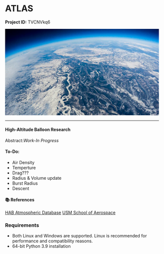 # ATLAS

**Project ID:**  TVCNVkq6

<p align="center">
  <img src="https://github.com/epochlab/ATLAS/blob/main/sample.png">
</p>

--------------------------------------------------------------------

#### High-Altitude Balloon Research
Abstract:*Work-In Progress*

#### To-Do:
- Air Density
- Temperture
- Drag???
- Radius & Volume update
- Burst Radius
- Descent

#### :books: References
[HAB Atmospheric Database](https://www.iastatedigitalpress.com/ahac/article/8346/galley/7933/view/)
[USM School of Aerospace](https://iopscience.iop.org/article/10.1088/1742-6596/1005/1/012048/pdf)

### Requirements
- Both Linux and Windows are supported. Linux is recommended for performance and compatibility reasons.
- 64-bit Python 3.9 installation